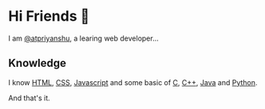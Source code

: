 # Hi Friends 👋

I am [@atpriyanshu](https://github.com/atpriyanshu/), a learing web developer...

## Knowledge
I know [HTML](https://developer.mozilla.org/en-US/docs/Learn/HTML), [CSS](https://developer.mozilla.org/en-US/docs/Learn/CSS), [Javascript](https://developer.mozilla.org/en-US/docs/Learn/javascript) and some basic of [C](https://en.wikipedia.org/wiki/C_(programming_language)), [C++](https://en.wikipedia.org/wiki/C%2B%2B), [Java](https://en.wikipedia.org/wiki/Java_(programming_language)) and [Python](https://en.wikipedia.org/wiki/Python_(programming_language)).

And that's it.
